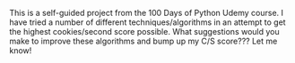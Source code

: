 This is a self-guided project from the 100 Days of Python Udemy course.
I have tried a number of different techniques/algorithms in an attempt to get the highest cookies/second score possible.
What suggestions would you make to improve these algorithms and bump up my C/S score??? Let me know!
